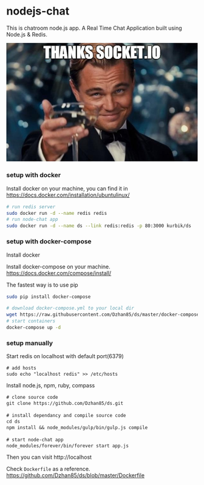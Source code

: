 # nodejs-chat

This is chatroom node.js app.
A Real Time Chat Application built using Node.js & Redis.

![Screenshot](https://raw.githubusercontent.com/Dzhan85/chatlab/master/public/img/socket.io.jpeg)
 
### setup with docker
Install docker on your machine, you can find it in  https://docs.docker.com/installation/ubuntulinux/
``` bash
# run redis server
sudo docker run -d --name redis redis
# run node-chat app
sudo docker run -d --name ds --link redis:redis -p 80:3000 kurbik/ds
```

### setup with docker-compose
Install docker

Install docker-compose on your machine. https://docs.docker.com/compose/install/

The fastest way is to use pip
``` bash
sudo pip install docker-compose
```

``` bash
# download docker-compose.yml to your local dir
wget https://raw.githubusercontent.com/Dzhan85/ds/master/docker-compose.yml
# start containers
docker-compose up -d
```

### setup manually
Start redis on localhost with default port(6379)

```
# add hosts
sudo echo "localhost redis" >> /etc/hosts
```

Install node.js, npm, ruby, compass

```
# clone source code
git clone https://github.com/Dzhan85/ds.git

# install dependancy and compile source code
cd ds
npm install && node_modules/gulp/bin/gulp.js compile 

# start node-chat app
node_modules/forever/bin/forever start app.js
```

Then you can visit http://localhost

Check `Dockerfile` as a reference. https://github.com/Dzhan85/ds/blob/master/Dockerfile
